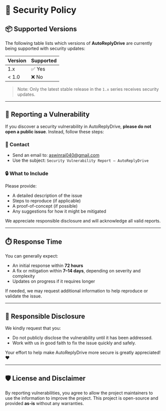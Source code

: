 # 🔐 Security Policy

## 📦 Supported Versions

The following table lists which versions of **AutoReplyDrive** are currently being supported with security updates:

| Version | Supported          |
| ------- | ------------------ |
| 1.x     | ✅ Yes              |
| < 1.0   | ❌ No               |

> Note: Only the latest stable release in the `1.x` series receives security updates.

---

## 🐛 Reporting a Vulnerability

If you discover a security vulnerability in AutoReplyDrive, **please do not open a public issue**. Instead, follow these steps:

### 📧 Contact

- Send an email to: [aswinraj040@gmail.com](mailto:aswinraj040@gmail.com)
- Use the subject: `Security Vulnerability Report – AutoReplyDrive`

### 🔒 What to Include

Please provide:

- A detailed description of the issue
- Steps to reproduce (if applicable)
- A proof-of-concept (if possible)
- Any suggestions for how it might be mitigated

We appreciate responsible disclosure and will acknowledge all valid reports.

---

## ⏱️ Response Time

You can generally expect:

- An initial response within **72 hours**
- A fix or mitigation within **7–14 days**, depending on severity and complexity
- Updates on progress if it requires longer

If needed, we may request additional information to help reproduce or validate the issue.

---

## 🙏 Responsible Disclosure

We kindly request that you:

- Do not publicly disclose the vulnerability until it has been addressed.
- Work with us in good faith to fix the issue quickly and safely.

Your effort to help make AutoReplyDrive more secure is greatly appreciated! ❤️

---

## 🛡️ License and Disclaimer

By reporting vulnerabilities, you agree to allow the project maintainers to use the information to improve the project. This project is open-source and provided **as-is** without any warranties.
